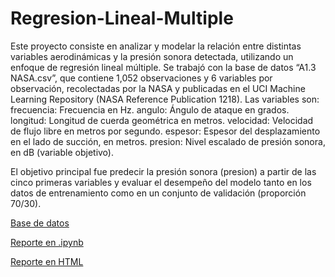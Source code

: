 # Regresion-Lineal-Multiple
Este proyecto consiste en analizar y modelar la relación entre distintas variables aerodinámicas y la presión sonora detectada, utilizando un enfoque de regresión lineal múltiple.
Se trabajó con la base de datos “A1.3 NASA.csv”, que contiene 1,052 observaciones y 6 variables por observación, recolectadas por la NASA y publicadas en el UCI Machine Learning Repository (NASA Reference Publication 1218). 
Las variables son:
frecuencia: Frecuencia en Hz.
angulo: Ángulo de ataque en grados.
longitud: Longitud de cuerda geométrica en metros.
velocidad: Velocidad de flujo libre en metros por segundo.
espesor: Espesor del desplazamiento en el lado de succión, en metros.
presion: Nivel escalado de presión sonora, en dB (variable objetivo).

El objetivo principal fue predecir la presión sonora (presion) a partir de las cinco primeras variables y evaluar el desempeño del modelo tanto en los datos de entrenamiento como en un conjunto de validación (proporción 70/30).

[Base de datos](https://github.com/NelsonAbad/Regresion-Lineal-Multiple/blob/0e0185b592d0f090073276db4f4dc37475923e3b/A1.3%20NASA.csv)

[Reporte en .ipynb](https://github.com/NelsonAbad/Regresion-Lineal-Multiple/blob/0e0185b592d0f090073276db4f4dc37475923e3b/A1.3%20Regresi%C3%B3n%20lineal%20m%C3%BAltiple.ipynb)

[Reporte en HTML](A1.3%20Regresi%C3%B3n%20lineal%20m%C3%BAltiple.html)

